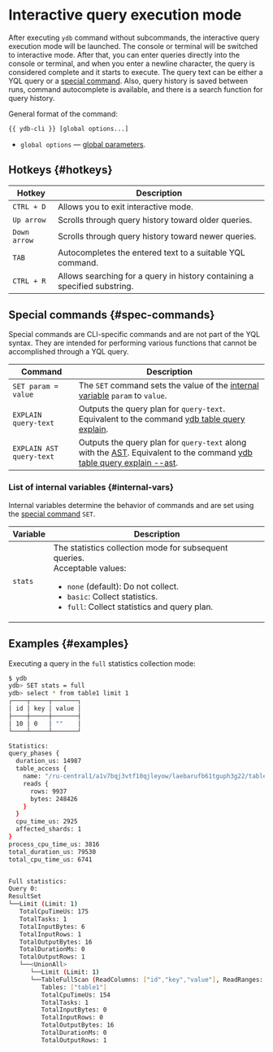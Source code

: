 # Interactive query execution mode

After executing `ydb` command without subcommands, the interactive query execution mode will be launched. The console or terminal will be switched to interactive mode. After that, you can enter queries directly into the console or terminal, and when you enter a newline character, the query is considered complete and it starts to execute. The query text can be either a YQL query or a [special command](#spec-commands). Also, query history is saved between runs, command autocomplete is available, and there is a search function for query history.

General format of the command:

```bash
{{ ydb-cli }} [global options...]
```

* `global options` — [global parameters](commands/global-options.md).

## Hotkeys {#hotkeys}

| Hotkey | Description |
| ---|--- |
| `CTRL + D` | Allows you to exit interactive mode. |
| `Up arrow` | Scrolls through query history toward older queries. |
| `Down arrow` | Scrolls through query history toward newer queries. |
| `TAB` | Autocompletes the entered text to a suitable YQL command. |
| `CTRL + R` | Allows searching for a query in history containing a specified substring. |

## Special commands {#spec-commands}

Special commands are CLI-specific commands and are not part of the YQL syntax. They are intended for performing various functions that cannot be accomplished through a YQL query.

| Command | Description |
| ---|--- |
| `SET param = value` | The `SET` command sets the value of the [internal variable](#internal-vars) `param` to `value`. |
| `EXPLAIN query-text` | Outputs the query plan for `query-text`. Equivalent to the command [ydb table query explain](commands/explain-plan.md#explain-plan). |
| `EXPLAIN AST query-text` | Outputs the query plan for `query-text` along with the [AST](commands/explain-plan.md). Equivalent to the command [ydb table query explain --ast](commands/explain-plan.md#ast). |

### List of internal variables {#internal-vars}

Internal variables determine the behavior of commands and are set using the [special command](#spec-commands) `SET`.

| Variable | Description |
| ---|--- |
| `stats` | The statistics collection mode for subsequent queries.<br/>Acceptable values:<ul><li>`none` (default): Do not collect.</li><li>`basic`: Collect statistics.</li><li>`full`: Collect statistics and query plan.</li></ul> |

## Examples {#examples}

Executing a query in the `full` statistics collection mode:

```bash
$ ydb
ydb> SET stats = full
ydb> select * from table1 limit 1
┌────┬─────┬───────┐
│ id │ key │ value │
├────┼─────┼───────┤
│ 10 │ 0   │ ""    │
└────┴─────┴───────┘

Statistics:
query_phases {
  duration_us: 14987
  table_access {
    name: "/ru-central1/a1v7bqj3vtf10qjleyow/laebarufb61tguph3g22/table1"
    reads {
      rows: 9937
      bytes: 248426
    }
  }
  cpu_time_us: 2925
  affected_shards: 1
}
process_cpu_time_us: 3816
total_duration_us: 79530
total_cpu_time_us: 6741


Full statistics:
Query 0:
ResultSet
└──Limit (Limit: 1)
   TotalCpuTimeUs: 175
   TotalTasks: 1
   TotalInputBytes: 6
   TotalInputRows: 1
   TotalOutputBytes: 16
   TotalDurationMs: 0
   TotalOutputRows: 1
   └──<UnionAll>
      └──Limit (Limit: 1)
      └──TableFullScan (ReadColumns: ["id","key","value"], ReadRanges: ["key (-∞, +∞)"], Table: impex_table)
         Tables: ["table1"]
         TotalCpuTimeUs: 154
         TotalTasks: 1
         TotalInputBytes: 0
         TotalInputRows: 0
         TotalOutputBytes: 16
         TotalDurationMs: 0
         TotalOutputRows: 1
```
